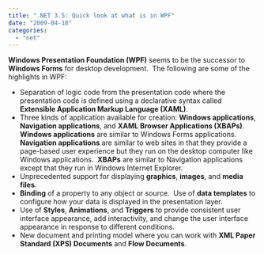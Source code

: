 ```yaml
---
title: ".NET 3.5: Quick look at what is in WPF"
date: "2009-04-18"
categories: 
  - "net"
---
```


**Windows Presentation Foundation (WPF)** seems to be the successor to **Windows Forms** for desktop development.  The following are some of the highlights in WPF:

- Separation of logic code from the presentation code where the presentation code is defined using a declarative syntax called **Extensible Application Markup Language (XAML)**.
- Three kinds of application available for creation: **Windows applications**, **Navigation applications**, and **XAML Browser Applications (XBAPs)**.  **Windows applications** are similar to Windows Forms applications.  **Navigation applications** are similar to web sites in that they provide a page-based user experience but they run on the desktop computer like Windows applications.  **XBAPs** are similar to Navigation applications except that they run in Windows Internet Explorer.
- Unprecedented support for displaying **graphics**, **images**, and **media files**.
- **Binding** of a property to any object or source.  Use of **data templates** to configure how your data is displayed in the presentation layer.
- Use of **Styles**, **Animations**, and **Triggers** to provide consistent user interface appearance, add interactivity, and change the user interface appearance in response to different conditions.
- New document and printing model where you can work with **XML Paper Standard (XPS) Documents** and **Flow Documents**.
